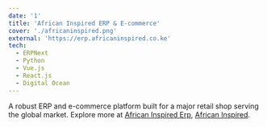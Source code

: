 ```yaml
---
date: '1'
title: 'African Inspired ERP & E-commerce'
cover: './africaninspired.png'
external: 'https://erp.africaninspired.co.ke'
tech:
  - ERPNext
  - Python
  - Vue.js
  - React.js
  - Digital Ocean
---
```


A robust ERP and e-commerce platform built for a major retail shop serving the global market. Explore more at [African Inspired Erp](https://erp.africansinspired.co.ke), [African Inspired](https://www.africaninspired.co.ke).
